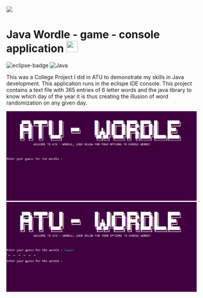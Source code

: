 <img src="https://komconsultants.com/wp-content/uploads/2015/04/ATU-Logo-wide.jpg">

# Java Wordle - game - console application <img src="https://raw.githubusercontent.com/MartinHeinz/MartinHeinz/master/wave.gif" width="30px" height="30px" />

![eclipse-badge](https://img.shields.io/badge/Eclipse-2C2255?style=for-the-badge&logo=eclipse&logoColor=white)
![Java](https://img.shields.io/badge/Java-ED8B00?style=for-the-badge&logo=java&logoColor=white)


This was a College Project I did in ATU to demonstrate my skills in Java development. This application runs in the eclispe IDE console.
This project contains a text file with 365 entries of 6 letter words and the java library to know which day of the year it is thus creating the illusion of word randomization on any given day.

![What-this-project-looks-like](screenshots/atu-wordle.PNG)
![What-this-project-looks-like-two](screenshots/atu-wordle-2.PNG)
